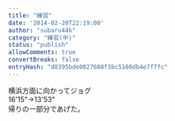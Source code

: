 ```yaml
---
title: "練習"
date: '2014-02-20T22:19:00'
author: "subaru44k"
category: "練習(中)"
status: "publish"
allowComments: true
convertBreaks: false
entryHash: "d8395bde0027608f3bc5160db4e7f7fc"
---
```

横浜方面に向かってジョグ<br>
16'15"→13'53"<br>
帰りの一部分であげた。
